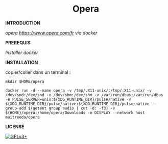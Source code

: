 # **<center>Opera</center>**


**INTRODUCTION**

*opera https://www.opera.com/fr via docker*


**PREREQUIS**

*Installer docker*


**INSTALLATION**

copier/coller dans un terminal :

    mkdir $HOME/opera

    docker run -d --name opera -v /tmp/.X11-unix/:/tmp/.X11-unix/ -v /dev/snd:/dev/snd -v /dev/shm:/dev/shm -v /var/run/dbus:/var/run/dbus -e PULSE_SERVER=unix:${XDG_RUNTIME_DIR}/pulse/native -v ${XDG_RUNTIME_DIR}/pulse/native:${XDG_RUNTIME_DIR}/pulse/native --group-add $(getent group audio | cut -d: -f3) -v ${HOME}/opera:/home/opera/Downloads -e DISPLAY --network host maitreoda/opera


**LICENSE**

[![GPLv3+](http://gplv3.fsf.org/gplv3-127x51.png)](https://github.com/oda-alexandre/opera/blob/master/LICENSE)
